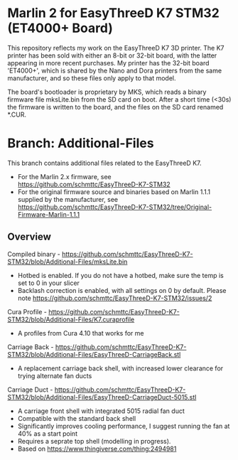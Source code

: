 # Marlin 2 for EasyThreeD K7 STM32 (ET4000+ Board)
This repository reflects my work on the EasyThreeD K7 3D printer.
The K7 printer has been sold with either an 8-bit or 32-bit board, with the latter appearing in more recent purchases. My printer has the 32-bit board 'ET4000+', which is shared by the Nano and Dora printers from the same manufacturer, and so these files only apply to that model.

The board's bootloader is proprietary by MKS, which reads a binary firmware file mksLite.bin from the SD card on boot. After a short time (<30s) the firmware is written to the board, and the files on the SD card renamed *.CUR.

# Branch: Additional-Files
This branch contains additional files related to the EasyThreeD K7.

- For the Marlin 2.x firmware, see https://github.com/schmttc/EasyThreeD-K7-STM32
- For the original firmware source and binaries based on Marlin 1.1.1 supplied by the manufacturer, see https://github.com/schmttc/EasyThreeD-K7-STM32/tree/Original-Firmware-Marlin-1.1.1

## Overview
Compiled binary - https://github.com/schmttc/EasyThreeD-K7-STM32/blob/Additional-Files/mksLite.bin
- Hotbed is enabled. If you do not have a hotbed, make sure the temp is set to 0 in your slicer
- Backlash correction is enabled, with all settings on 0 by default. Please note https://github.com/schmttc/EasyThreeD-K7-STM32/issues/2

Cura Profile - https://github.com/schmttc/EasyThreeD-K7-STM32/blob/Additional-Files/K7.curaprofile
- A profiles from Cura 4.10 that works for me

Carriage Back - https://github.com/schmttc/EasyThreeD-K7-STM32/blob/Additional-Files/EasyThreeD-CarriageBack.stl
- A replacement carriage back shell, with increased lower clearance for trying alternate fan ducts

Carriage Duct - https://github.com/schmttc/EasyThreeD-K7-STM32/blob/Additional-Files/EasyThreeD-CarriageDuct-5015.stl
- A carriage front shell with integrated 5015 radial fan duct
- Compatible with the standard back shell
- Significantly improves cooling performance, I suggest running the fan at 40% as a start point
- Requires a seprate top shell (modelling in progress).
- Based on https://www.thingiverse.com/thing:2494981
